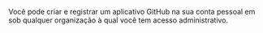 Você pode criar e registrar um aplicativo GitHub na sua conta pessoal em sob qualquer organização à qual você tem acesso administrativo.
